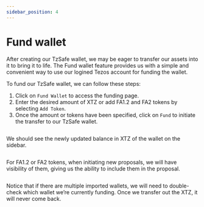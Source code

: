 ```yaml
---
sidebar_position: 4
---
```


# Fund wallet

After creating our TzSafe wallet, we may be eager to transfer our assets into it to bring it to life. The Fund wallet feature provides us with a simple and convenient way to use our logined Tezos account for funding the wallet.

To fund our TzSafe wallet, we can follow these steps:

1. Click on `Fund Wallet` to access the funding page.
2. Enter the desired amount of XTZ or add FA1.2 and FA2 tokens by selecting `Add Token`.
3. Once the amount or tokens have been specified, click on `Fund` to initiate the transfer to our TzSafe wallet.

<figure><img src=".././assets/img/image (62).png" alt=""/><figcaption></figcaption></figure>

We should see the newly updated balance in XTZ of the wallet on the sidebar.

<figure><img src="./assets/img/image (29).png" alt=""/><figcaption></figcaption></figure>

For FA1.2 or FA2 tokens, when initiating new proposals, we will have visibility of them, giving us the ability to include them in the proposal.

<figure><img src="./assets/img/image (39).png" alt=""/><figcaption></figcaption></figure>

Notice that if there are multiple imported wallets, we will need to double-check which wallet we’re currently funding. Once we transfer out the XTZ, it will never come back.
